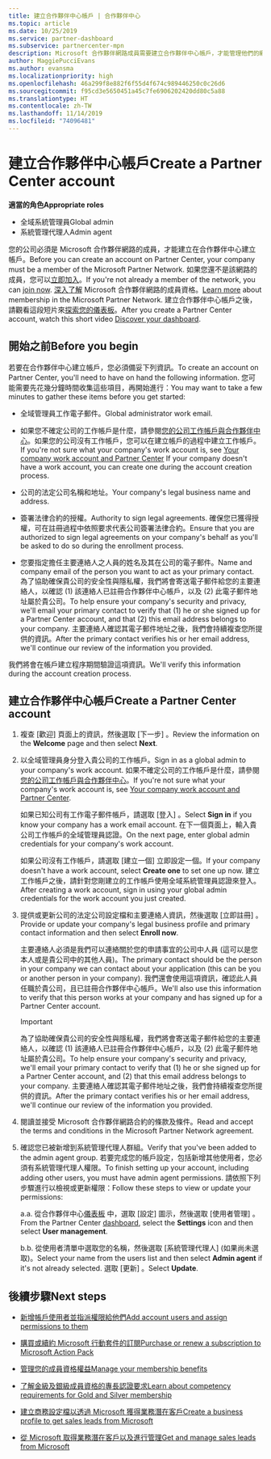 ```yaml
---
title: 建立合作夥伴中心帳戶 | 合作夥伴中心
ms.topic: article
ms.date: 10/25/2019
ms.service: partner-dashboard
ms.subservice: partnercenter-mpn
description: Microsoft 合作夥伴網路成員需要建立合作夥伴中心帳戶，才能管理他們的網路權益和專長認證，以及建立商務設定檔。
author: MaggiePucciEvans
ms.author: evansma
ms.localizationpriority: high
ms.openlocfilehash: 46a299f8e882f6f55d4f674c989446250c0c26d6
ms.sourcegitcommit: f95cd3e5650451a45c7fe6906202420dd80c5a88
ms.translationtype: HT
ms.contentlocale: zh-TW
ms.lasthandoff: 11/14/2019
ms.locfileid: "74096481"
---
```

# <a name="create-a-partner-center-account"></a><span data-ttu-id="ebbaa-103">建立合作夥伴中心帳戶</span><span class="sxs-lookup"><span data-stu-id="ebbaa-103">Create a Partner Center account</span></span>

<span data-ttu-id="ebbaa-104">**適當的角色**</span><span class="sxs-lookup"><span data-stu-id="ebbaa-104">**Appropriate roles**</span></span>

- <span data-ttu-id="ebbaa-105">全域系統管理員</span><span class="sxs-lookup"><span data-stu-id="ebbaa-105">Global admin</span></span>
- <span data-ttu-id="ebbaa-106">系統管理代理人</span><span class="sxs-lookup"><span data-stu-id="ebbaa-106">Admin agent</span></span>

<span data-ttu-id="ebbaa-107">您的公司必須是 Microsoft 合作夥伴網路的成員，才能建立在合作夥伴中心建立帳戶。</span><span class="sxs-lookup"><span data-stu-id="ebbaa-107">Before you can create an account on Partner Center, your company must be a member of the Microsoft Partner Network.</span></span> <span data-ttu-id="ebbaa-108">如果您還不是該網路的成員，您可以[立即加入](https://partners.microsoft.com/PartnerProgram/simplifiedenrollment.aspx)。</span><span class="sxs-lookup"><span data-stu-id="ebbaa-108">If you're not already a member of the network, you can [join now](https://partners.microsoft.com/PartnerProgram/simplifiedenrollment.aspx).</span></span>  <span data-ttu-id="ebbaa-109">[深入了解](https://partner.microsoft.com/membership) Microsoft 合作夥伴網路的成員資格。</span><span class="sxs-lookup"><span data-stu-id="ebbaa-109">[Learn more](https://partner.microsoft.com/membership) about membership in the Microsoft Partner Network.</span></span> <span data-ttu-id="ebbaa-110">建立合作夥伴中心帳戶之後，請觀看這段短片來[探索您的儀表板](https://vimeo.com/290338211)。</span><span class="sxs-lookup"><span data-stu-id="ebbaa-110">After you create a Partner Center account, watch this short video [Discover your dashboard](https://vimeo.com/290338211).</span></span>

## <a name="before-you-begin"></a><span data-ttu-id="ebbaa-111">開始之前</span><span class="sxs-lookup"><span data-stu-id="ebbaa-111">Before you begin</span></span>

<span data-ttu-id="ebbaa-112">若要在合作夥伴中心建立帳戶，您必須備妥下列資訊。</span><span class="sxs-lookup"><span data-stu-id="ebbaa-112">To create an account on Partner Center, you'll need to have on hand the following information.</span></span> <span data-ttu-id="ebbaa-113">您可能需要先花幾分鐘時間收集這些項目，再開始進行：</span><span class="sxs-lookup"><span data-stu-id="ebbaa-113">You may want to take a few minutes to gather these items before you get started:</span></span>

-   <span data-ttu-id="ebbaa-114">全域管理員工作電子郵件。</span><span class="sxs-lookup"><span data-stu-id="ebbaa-114">Global administrator work email.</span></span>

-   <span data-ttu-id="ebbaa-115">如果您不確定公司的工作帳戶是什麼，請參閱[您的公司工作帳戶與合作夥伴中心](azure-active-directory-tenants-and-partner-center.md)。如果您的公司沒有工作帳戶，您可以在建立帳戶的過程中建立工作帳戶。</span><span class="sxs-lookup"><span data-stu-id="ebbaa-115">If you're not sure what your company's work account is, see [Your company work account and Partner Center](azure-active-directory-tenants-and-partner-center.md) If your company doesn't have a work account, you can create one during the account creation process.</span></span> 

-   <span data-ttu-id="ebbaa-116">公司的法定公司名稱和地址。</span><span class="sxs-lookup"><span data-stu-id="ebbaa-116">Your company's legal business name and address.</span></span>  

-   <span data-ttu-id="ebbaa-117">簽署法律合約的授權。</span><span class="sxs-lookup"><span data-stu-id="ebbaa-117">Authority to sign legal agreements.</span></span> <span data-ttu-id="ebbaa-118">確保您已獲得授權，可在註冊過程中依照要求代表公司簽署法律合約。</span><span class="sxs-lookup"><span data-stu-id="ebbaa-118">Ensure that you are authorized to sign legal agreements on your company's behalf as you'll be asked to do so during the enrollment process.</span></span>

-   <span data-ttu-id="ebbaa-119">您要指定擔任主要連絡人之人員的姓名及其在公司的電子郵件。</span><span class="sxs-lookup"><span data-stu-id="ebbaa-119">Name and company email of the person you want to act as your primary contact.</span></span> <span data-ttu-id="ebbaa-120">為了協助確保貴公司的安全性與隱私權，我們將會寄送電子郵件給您的主要連絡人，以確認 (1) 該連絡人已註冊合作夥伴中心帳戶，以及 (2) 此電子郵件地址屬於貴公司。</span><span class="sxs-lookup"><span data-stu-id="ebbaa-120">To help ensure your company's security and privacy, we'll email your primary contact to verify that (1) he or she signed up for a Partner Center account, and that (2) this email address belongs to your company.</span></span> <span data-ttu-id="ebbaa-121">主要連絡人確認其電子郵件地址之後，我們會持續複查您所提供的資訊。</span><span class="sxs-lookup"><span data-stu-id="ebbaa-121">After the primary contact verifies his or her email address, we'll continue our review of the information you provided.</span></span>

<span data-ttu-id="ebbaa-122">我們將會在帳戶建立程序期間驗證這項資訊。</span><span class="sxs-lookup"><span data-stu-id="ebbaa-122">We'll verify this information during the account creation process.</span></span> 
 
## <a name="create-a-partner-center-account"></a><span data-ttu-id="ebbaa-123">建立合作夥伴中心帳戶</span><span class="sxs-lookup"><span data-stu-id="ebbaa-123">Create a Partner Center account</span></span>

1.  <span data-ttu-id="ebbaa-124">複查 [歡迎]  頁面上的資訊，然後選取 [下一步]  。</span><span class="sxs-lookup"><span data-stu-id="ebbaa-124">Review the information on the **Welcome** page and then select **Next**.</span></span>

2.  <span data-ttu-id="ebbaa-125">以全域管理員身分登入貴公司的工作帳戶。</span><span class="sxs-lookup"><span data-stu-id="ebbaa-125">Sign in as a global admin to your company's work account.</span></span> <span data-ttu-id="ebbaa-126">如果不確定公司的工作帳戶是什麼，請參閱[您的公司工作帳戶與合作夥伴中心](azure-active-directory-tenants-and-partner-center.md)。</span><span class="sxs-lookup"><span data-stu-id="ebbaa-126">If you're not sure what your company's work account   is, see [Your company work account and Partner Center](azure-active-directory-tenants-and-partner-center.md).</span></span>

    <span data-ttu-id="ebbaa-127">如果已知公司有工作電子郵件帳戶，請選取 [登入]  。</span><span class="sxs-lookup"><span data-stu-id="ebbaa-127">Select **Sign in** if you know your company has a work email account.</span></span> <span data-ttu-id="ebbaa-128">在下一個頁面上，輸入貴公司工作帳戶的全域管理員認證。</span><span class="sxs-lookup"><span data-stu-id="ebbaa-128">On the next page, enter global admin credentials for your company's work account.</span></span> 

    <span data-ttu-id="ebbaa-129">如果公司沒有工作帳戶，請選取 [建立一個]  立即設定一個。</span><span class="sxs-lookup"><span data-stu-id="ebbaa-129">If your company doesn't have a work account, select **Create one** to set one up now.</span></span> <span data-ttu-id="ebbaa-130">建立工作帳戶之後，請針對您剛建立的工作帳戶使用全域系統管理員認證來登入。</span><span class="sxs-lookup"><span data-stu-id="ebbaa-130">After creating a work account, sign in using your global admin credentials for the work account you just created.</span></span>

3.  <span data-ttu-id="ebbaa-131">提供或更新公司的法定公司設定檔和主要連絡人資訊，然後選取 [立即註冊]  。</span><span class="sxs-lookup"><span data-stu-id="ebbaa-131">Provide or update your company's legal business profile and primary contact information and then select **Enroll now**.</span></span> 

    <span data-ttu-id="ebbaa-132">主要連絡人必須是我們可以連絡關於您的申請事宜的公司中人員 (這可以是您本人或是貴公司中的其他人員)。</span><span class="sxs-lookup"><span data-stu-id="ebbaa-132">The primary contact should be the person in your company we can contact about your application (this can be you or another person in your company).</span></span> <span data-ttu-id="ebbaa-133">我們還會使用這項資訊，確認此人員任職於貴公司，且已註冊合作夥伴中心帳戶。</span><span class="sxs-lookup"><span data-stu-id="ebbaa-133">We'll also use this information to verify that this person works at your company and has signed up for a Partner Center account.</span></span>

    > [!IMPORTANT]  
    > <span data-ttu-id="ebbaa-134">為了協助確保貴公司的安全性與隱私權，我們將會寄送電子郵件給您的主要連絡人，以確認 (1) 該連絡人已註冊合作夥伴中心帳戶，以及 (2) 此電子郵件地址屬於貴公司。</span><span class="sxs-lookup"><span data-stu-id="ebbaa-134">To help ensure your company's security and privacy, we'll email your primary contact to verify that (1) he or she signed up for a Partner Center account, and (2) that this email address belongs to your company.</span></span> <span data-ttu-id="ebbaa-135">主要連絡人確認其電子郵件地址之後，我們會持續複查您所提供的資訊。</span><span class="sxs-lookup"><span data-stu-id="ebbaa-135">After the primary contact verifies his or her email address, we'll continue our review of the information you provided.</span></span>

4.  <span data-ttu-id="ebbaa-136">閱讀並接受 Microsoft 合作夥伴網路合約的條款及條件。</span><span class="sxs-lookup"><span data-stu-id="ebbaa-136">Read and accept the terms and conditions in the Microsoft Partner Network agreement.</span></span> 

5.  <span data-ttu-id="ebbaa-137">確認您已被新增到系統管理代理人群組。</span><span class="sxs-lookup"><span data-stu-id="ebbaa-137">Verify that you've been added to the admin agent group.</span></span> <span data-ttu-id="ebbaa-138">若要完成您的帳戶設定，包括新增其他使用者，您必須有系統管理代理人權限。</span><span class="sxs-lookup"><span data-stu-id="ebbaa-138">To finish setting up your account, including adding other users, you must have admin agent permissions.</span></span> <span data-ttu-id="ebbaa-139">請依照下列步驟進行以檢視或更新權限：</span><span class="sxs-lookup"><span data-stu-id="ebbaa-139">Follow these steps to view or update your permissions:</span></span>

    <span data-ttu-id="ebbaa-140">a.</span><span class="sxs-lookup"><span data-stu-id="ebbaa-140">a.</span></span> <span data-ttu-id="ebbaa-141">從合作夥伴中心[儀表板](https://partner.microsoft.com/dashboard/home**) 中，選取 [設定]  圖示，然後選取 [使用者管理]  。</span><span class="sxs-lookup"><span data-stu-id="ebbaa-141">From the Partner Center [dashboard](https://partner.microsoft.com/dashboard/home**), select the **Settings** icon and then select **User management**.</span></span>  

    <span data-ttu-id="ebbaa-142">b.</span><span class="sxs-lookup"><span data-stu-id="ebbaa-142">b.</span></span> <span data-ttu-id="ebbaa-143">從使用者清單中選取您的名稱，然後選取 [系統管理代理人]  (如果尚未選取)。</span><span class="sxs-lookup"><span data-stu-id="ebbaa-143">Select your name from the users list and then select **Admin agent** if it's not already selected.</span></span> <span data-ttu-id="ebbaa-144">選取 [更新]  。</span><span class="sxs-lookup"><span data-stu-id="ebbaa-144">Select **Update**.</span></span>  

## <a name="next-steps"></a><span data-ttu-id="ebbaa-145">後續步驟</span><span class="sxs-lookup"><span data-stu-id="ebbaa-145">Next steps</span></span>

-   [<span data-ttu-id="ebbaa-146">新增帳戶使用者並指派權限給他們</span><span class="sxs-lookup"><span data-stu-id="ebbaa-146">Add account users and assign permissions to them</span></span>](create-user-accounts-and-set-permissions.md)

-   [<span data-ttu-id="ebbaa-147">購買或續約 Microsoft 行動套件的訂閱</span><span class="sxs-lookup"><span data-stu-id="ebbaa-147">Purchase or renew a subscription to Microsoft Action Pack</span></span>](mpn-get-action-pack.md)

-   [<span data-ttu-id="ebbaa-148">管理您的成員資格權益</span><span class="sxs-lookup"><span data-stu-id="ebbaa-148">Manage your membership benefits</span></span>](manage-your-partner-network-benefits.md)

-   [<span data-ttu-id="ebbaa-149">了解金級及銀級成員資格的專長認證要求</span><span class="sxs-lookup"><span data-stu-id="ebbaa-149">Learn about competency requirements for Gold and Silver membership</span></span>](https://partner.microsoft.com/membership/competencies)

-   [<span data-ttu-id="ebbaa-150">建立商務設定檔以透過 Microsoft 獲得業務潛在客戶</span><span class="sxs-lookup"><span data-stu-id="ebbaa-150">Create a business profile to get sales leads from Microsoft</span></span>](create-a-marketing-profile.md)

-   [<span data-ttu-id="ebbaa-151">從 Microsoft 取得業務潛在客戶以及進行管理</span><span class="sxs-lookup"><span data-stu-id="ebbaa-151">Get and manage sales leads from Microsoft</span></span>](responding-to-referrals.md)
